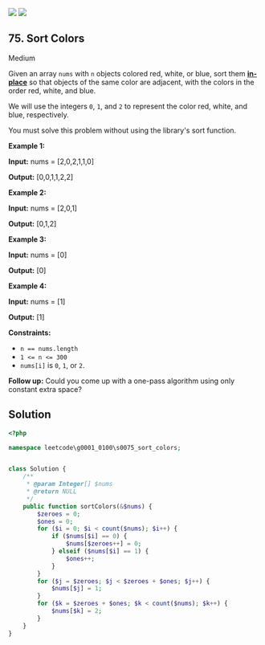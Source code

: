 [![](https://img.shields.io/github/stars/LeetCode-in-Ruby/LeetCode-in-Ruby?label=Stars&style=flat-square)](https://github.com/LeetCode-in-Ruby/LeetCode-in-Ruby)
[![](https://img.shields.io/github/forks/LeetCode-in-Ruby/LeetCode-in-Ruby?label=Fork%20me%20on%20GitHub%20&style=flat-square)](https://github.com/LeetCode-in-Ruby/LeetCode-in-Ruby/fork)

## 75\. Sort Colors

Medium

Given an array `nums` with `n` objects colored red, white, or blue, sort them **[in-place](https://en.wikipedia.org/wiki/In-place_algorithm)** so that objects of the same color are adjacent, with the colors in the order red, white, and blue.

We will use the integers `0`, `1`, and `2` to represent the color red, white, and blue, respectively.

You must solve this problem without using the library's sort function.

**Example 1:**

**Input:** nums = [2,0,2,1,1,0]

**Output:** [0,0,1,1,2,2] 

**Example 2:**

**Input:** nums = [2,0,1]

**Output:** [0,1,2] 

**Example 3:**

**Input:** nums = [0]

**Output:** [0] 

**Example 4:**

**Input:** nums = [1]

**Output:** [1] 

**Constraints:**

*   `n == nums.length`
*   `1 <= n <= 300`
*   `nums[i]` is `0`, `1`, or `2`.

**Follow up:** Could you come up with a one-pass algorithm using only constant extra space?

## Solution

```php
<?php

namespace leetcode\g0001_0100\s0075_sort_colors;


class Solution {
    /**
     * @param Integer[] $nums
     * @return NULL
     */
    public function sortColors(&$nums) {
        $zeroes = 0;
        $ones = 0;
        for ($i = 0; $i < count($nums); $i++) {
            if ($nums[$i] == 0) {
                $nums[$zeroes++] = 0;
            } elseif ($nums[$i] == 1) {
                $ones++;
            }
        }
        for ($j = $zeroes; $j < $zeroes + $ones; $j++) {
            $nums[$j] = 1;
        }
        for ($k = $zeroes + $ones; $k < count($nums); $k++) {
            $nums[$k] = 2;
        }
    }
}
```
